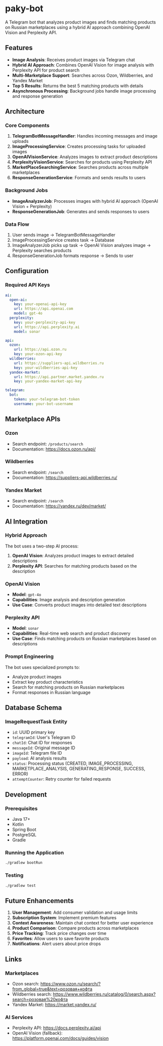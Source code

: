 # paky-bot

A Telegram bot that analyzes product images and finds matching products on Russian marketplaces using a hybrid AI approach combining OpenAI Vision and Perplexity API.

## Features

- **Image Analysis**: Receives product images via Telegram chat
- **Hybrid AI Approach**: Combines OpenAI Vision for image analysis with Perplexity API for product search
- **Multi-Marketplace Support**: Searches across Ozon, Wildberries, and Yandex Market
- **Top 5 Results**: Returns the best 5 matching products with details
- **Asynchronous Processing**: Background jobs handle image processing and response generation

## Architecture

### Core Components

1. **TelegramBotMessageHandler**: Handles incoming messages and image uploads
2. **ImageProcessingService**: Creates processing tasks for uploaded images
3. **OpenAIVisionService**: Analyzes images to extract product descriptions
4. **PerplexityVisionService**: Searches for products using Perplexity API
5. **MarketPlaceSearchingService**: Searches products across multiple marketplaces
6. **ResponseGenerationService**: Formats and sends results to users

### Background Jobs

- **ImageAnalyzerJob**: Processes images with hybrid AI approach (OpenAI Vision + Perplexity)
- **ResponseGenerationJob**: Generates and sends responses to users

### Data Flow

1. User sends image → TelegramBotMessageHandler
2. ImageProcessingService creates task → Database
3. ImageAnalyzerJob picks up task → OpenAI Vision analyzes image → Perplexity searches products
4. ResponseGenerationJob formats response → Sends to user

## Configuration

### Required API Keys

```yaml
ai:
  open-ai:
    key: your-openai-api-key
    url: https://api.openai.com
    model: gpt-4o
  perplexity:
    key: your-perplexity-api-key
    url: https://api.perplexity.ai
    model: sonar

api:
  ozon: 
    url: https://api.ozon.ru
    key: your-ozon-api-key
  wildberries: 
    url: https://suppliers-api.wildberries.ru
    key: your-wildberries-api-key
  yandex-market:
    url: https://api.partner.market.yandex.ru
    key: your-yandex-market-api-key

telegram:
  bot:
    token: your-telegram-bot-token
    username: your-bot-username
```

## Marketplace APIs

### Ozon
- Search endpoint: `/products/search`
- Documentation: https://docs.ozon.ru/api/

### Wildberries
- Search endpoint: `/search`
- Documentation: https://suppliers-api.wildberries.ru/

### Yandex Market
- Search endpoint: `/search`
- Documentation: https://yandex.ru/dev/market/

## AI Integration

### Hybrid Approach
The bot uses a two-step AI process:

1. **OpenAI Vision**: Analyzes product images to extract detailed descriptions
2. **Perplexity API**: Searches for matching products based on the description

### OpenAI Vision
- **Model**: `gpt-4o`
- **Capabilities**: Image analysis and description generation
- **Use Case**: Converts product images into detailed text descriptions

### Perplexity API
- **Model**: `sonar`
- **Capabilities**: Real-time web search and product discovery
- **Use Case**: Finds matching products on Russian marketplaces based on descriptions

### Prompt Engineering
The bot uses specialized prompts to:
- Analyze product images
- Extract key product characteristics
- Search for matching products on Russian marketplaces
- Format responses in Russian language

## Database Schema

### ImageRequestTask Entity
- `id`: UUID primary key
- `telegramId`: User's Telegram ID
- `chatId`: Chat ID for responses
- `messageId`: Original message ID
- `imageId`: Telegram file ID
- `payload`: AI analysis results
- `status`: Processing status (CREATED, IMAGE_PROCESSING, MARKETPLACE_ANALYSIS, GENERATING_RESPONSE, SUCCESS, ERROR)
- `attemptCounter`: Retry counter for failed requests

## Development

### Prerequisites
- Java 17+
- Kotlin
- Spring Boot
- PostgreSQL
- Gradle

### Running the Application
```bash
./gradlew bootRun
```

### Testing
```bash
./gradlew test
```

## Future Enhancements

1. **User Management**: Add consumer validation and usage limits
2. **Subscription System**: Implement premium features
3. **Context Awareness**: Maintain chat context for better user experience
4. **Product Comparison**: Compare products across marketplaces
5. **Price Tracking**: Track price changes over time
6. **Favorites**: Allow users to save favorite products
7. **Notifications**: Alert users about price drops

## Links

### Marketplaces
- Ozon search: https://www.ozon.ru/search/?from_global=true&text=розовая+кофта
- Wildberries search: https://www.wildberries.ru/catalog/0/search.aspx?search=розовая%20кофта
- Yandex Market: https://market.yandex.ru/

### AI Services
- Perplexity API: https://docs.perplexity.ai/api
- OpenAI Vision (fallback): https://platform.openai.com/docs/guides/vision
